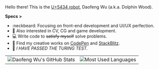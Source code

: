 Hello there! This is the [U+5434 robot](https://twitter.com/Dolphin_Wood/status/966221418164715520), Daofeng Wu (a.k.a. Dolphin Wood). 

**Specs >**

- :neckbeard: Focusing on front-end development and UI/UX perfection.
- :see_no_evil: Also interested in CV, CG and game development.
- :computer: Write code to ~~satisfy myself~~ solve problems.
- :feet: Find my creative works on [CodePen](https://codepen.io/idiotWu) and [StackBlitz](https://stackblitz.com/@idiotWu).
- :robot: _I HAVE PASSED THE TURING TEST._

<table>
  <tbody>
    <tr valign="top">
      <td>
        <img src="https://github.com/idiotWu/stats/blob/master/generated/overview.svg" alt="Daofeng Wu's GitHub Stats" />
      </td>
      <td>
        <img src="https://github.com/idiotWu/stats/blob/master/generated/languages.svg" alt="Most Used Languages" />
      </td>
    </tr>
  </tbody>
</table>
